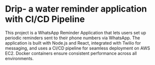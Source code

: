 # Drip- a water reminder application with CI/CD Pipeline

This project is a WhatsApp Reminder Application that lets users set up periodic reminders sent to their phone numbers via WhatsApp. The application is built with Node.js and React, integrated with Twilio for messaging, and uses a CI/CD pipeline for seamless deployment on AWS EC2. Docker containers ensure consistent performance across all environments.



